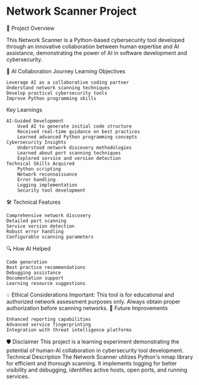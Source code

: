 # Network Scanner Project

🚀 Project Overview

This Network Scanner is a Python-based cybersecurity tool developed through an innovative collaboration between human expertise and AI assistance, demonstrating the power of AI in software development and cybersecurity.

🤖 AI Collaboration Journey
Learning Objectives

    Leverage AI as a collaborative coding partner
    Understand network scanning techniques
    Develop practical cybersecurity tools
    Improve Python programming skills

Key Learnings

    AI-Guided Development
        Used AI to generate initial code structure
        Received real-time guidance on best practices
        Learned advanced Python programming concepts
    Cybersecurity Insights
        Understood network discovery methodologies
        Learned about port scanning techniques
        Explored service and version detection
    Technical Skills Acquired
        Python scripting
        Network reconnaissance
        Error handling
        Logging implementation
        Security tool development

🛠️ Technical Features

    Comprehensive network discovery
    Detailed port scanning
    Service version detection
    Robust error handling
    Configurable scanning parameters

🔍 How AI Helped

    Code generation
    Best practice recommendations
    Debugging assistance
    Documentation support
    Learning resource suggestions

💡 Ethical Considerations
Important: This tool is for educational and authorized network assessment purposes only. Always obtain proper authorization before scanning networks.
🚀 Future Improvements

    Enhanced reporting capabilities
    Advanced service fingerprinting
    Integration with threat intelligence platforms

🛡️ Disclaimer
This project is a learning experiment demonstrating the potential of human-AI collaboration in cybersecurity tool development.
Technical Description
The Network Scanner utilizes Python's nmap library for efficient and thorough scanning. It implements logging for better visibility and debugging, identifies active hosts, open ports, and running services.
